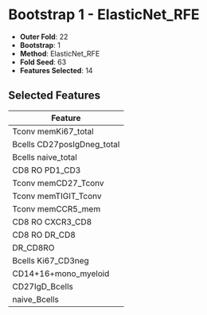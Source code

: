 # Bootstrap 1 - ElasticNet_RFE

- **Outer Fold**: 22
- **Bootstrap**: 1
- **Method**: ElasticNet_RFE
- **Fold Seed**: 63
- **Features Selected**: 14

## Selected Features

| Feature |
|---------|
| Tconv memKi67_total |
| Bcells CD27posIgDneg_total |
| Bcells naive_total |
| CD8 RO PD1_CD3 |
| Tconv memCD27_Tconv |
| Tconv memTIGIT_Tconv |
| Tconv memCCR5_mem |
| CD8 RO CXCR3_CD8 |
| CD8 RO DR_CD8 |
| DR_CD8RO |
| Bcells Ki67_CD3neg |
| CD14+16+mono_myeloid |
| CD27IgD_Bcells |
| naive_Bcells |
